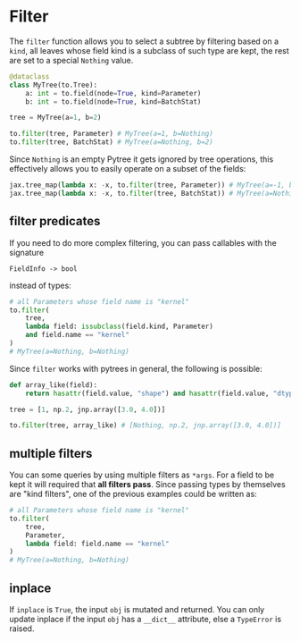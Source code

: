 # Filter
The `filter` function allows you to select a subtree by filtering based on a `kind`, all leaves whose field kind is a subclass of such type are kept, the rest are set to a special `Nothing` value.

```python
@dataclass
class MyTree(to.Tree):
    a: int = to.field(node=True, kind=Parameter)
    b: int = to.field(node=True, kind=BatchStat)

tree = MyTree(a=1, b=2)

to.filter(tree, Parameter) # MyTree(a=1, b=Nothing)
to.filter(tree, BatchStat) # MyTree(a=Nothing, b=2)
```
Since `Nothing` is an empty Pytree it gets ignored by tree operations, this effectively allows you to easily operate on a subset of the fields:

```python
jax.tree_map(lambda x: -x, to.filter(tree, Parameter)) # MyTree(a=-1, b=Nothing)
jax.tree_map(lambda x: -x, to.filter(tree, BatchStat)) # MyTree(a=Nothing, b=-2)
```

## filter predicates
If you need to do more complex filtering, you can pass callables with the signature 

```
FieldInfo -> bool
``` 

instead of types:

```python
# all Parameters whose field name is "kernel"
to.filter(
    tree,
    lambda field: issubclass(field.kind, Parameter) 
    and field.name == "kernel"
) 
# MyTree(a=Nothing, b=Nothing)

```

Since `filter` works with pytrees in general, the following is possible:

```python
def array_like(field):
    return hasattr(field.value, "shape") and hasattr(field.value, "dtype")

tree = [1, np.2, jnp.array([3.0, 4.0])]

to.filter(tree, array_like) # [Nothing, np.2, jnp.array([3.0, 4.0])]
```

## multiple filters
You can some queries by using multiple filters as `*args`. For a field to be kept it will required that **all filters pass**. Since passing types by themselves are "kind filters", one of the previous examples could be written as:
```python
# all Parameters whose field name is "kernel"
to.filter(
    tree,
    Parameter,
    lambda field: field.name == "kernel"
) 
# MyTree(a=Nothing, b=Nothing)
```

## inplace
If `inplace` is `True`, the input `obj` is mutated and returned. You can only update inplace if the input `obj` has a `__dict__` attribute, else a `TypeError` is raised.